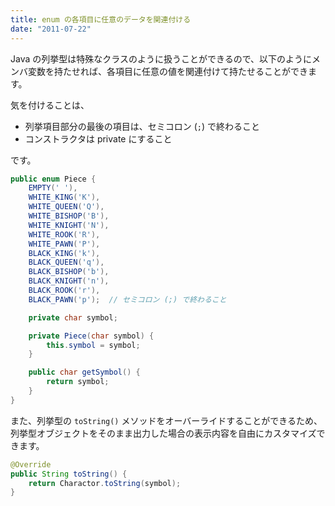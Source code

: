 ```yaml
---
title: enum の各項目に任意のデータを関連付ける
date: "2011-07-22"
---
```


Java の列挙型は特殊なクラスのように扱うことができるので、以下のようにメンバ変数を持たせれば、各項目に任意の値を関連付けて持たせることができます。

気を付けることは、

- 列挙項目部分の最後の項目は、セミコロン (`;`) で終わること
- コンストラクタは private にすること

です。

~~~ java
public enum Piece {
    EMPTY(' '),
    WHITE_KING('K'),
    WHITE_QUEEN('Q'),
    WHITE_BISHOP('B'),
    WHITE_KNIGHT('N'),
    WHITE_ROOK('R'),
    WHITE_PAWN('P'),
    BLACK_KING('k'),
    BLACK_QUEEN('q'),
    BLACK_BISHOP('b'),
    BLACK_KNIGHT('n'),
    BLACK_ROOK('r'),
    BLACK_PAWN('p');  // セミコロン (;) で終わること

    private char symbol;

    private Piece(char symbol) {
        this.symbol = symbol;
    }

    public char getSymbol() {
        return symbol;
    }
}
~~~

また、列挙型の `toString()` メソッドをオーバーライドすることができるため、列挙型オブジェクトをそのまま出力した場合の表示内容を自由にカスタマイズできます。

~~~ java
@Override
public String toString() {
    return Charactor.toString(symbol);
}
~~~

